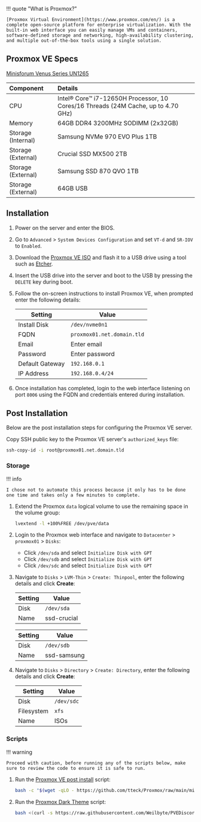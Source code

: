 !!! quote "What is Proxmox?"

    [Proxmox Virtual Environment](https://www.proxmox.com/en/) is a complete open-source platform for enterprise virtualization. With the built-in web interface you can easily manage VMs and containers, software-defined storage and networking, high-availability clustering, and multiple out-of-the-box tools using a single solution.

## Proxmox VE Specs

[Minisforum Venus Series UN1265](https://store.minisforum.uk/collections/intel/products/un1265)

| Component          | Details                                                                           |
| :----------------- | :-------------------------------------------------------------------------------- |
| CPU                | Intel® Core™ i7-12650H Processor, 10 Cores/16 Threads (24M Cache, up to 4.70 GHz) |
| Memory             | 64GB DDR4 3200MHz SODIMM (2x32GB)                                                 |
| Storage (Internal) | Samsung NVMe 970 EVO Plus 1TB                                                     |
| Storage (External) | Crucial SSD MX500 2TB                                                             |
| Storage (External) | Samsung SSD 870 QVO 1TB                                                           |
| Storage (External) | 64GB USB                                                                          |

## Installation

1. Power on the server and enter the BIOS.

2. Go to `Advanced` > `System Devices Configuration` and set `VT-d` and `SR-IOV` to `Enabled`.

3. Download the [Proxmox VE ISO](https://www.proxmox.com/en/downloads/proxmox-virtual-environment/iso) and flash it to a USB drive using a tool such as [Etcher](https://etcher.balena.io/).

4. Insert the USB drive into the server and boot to the USB by pressing the `DELETE` key during boot.

5. Follow the on-screen instructions to install Proxmox VE, when prompted enter the following details:

      | Setting         | Value                      |
      | --------------- | -------------------------- |
      | Install Disk    | `/dev/nvme0n1`             |
      | FQDN            | `proxmox01.net.domain.tld` |
      | Email           | Enter email                |
      | Password        | Enter password             |
      | Default Gateway | `192.168.0.1`              |
      | IP Address      | `192.168.0.4/24`           |

6. Once installation has completed, login to the web interface listening on port `8006` using the FQDN and credentials entered during installation.

## Post Installation

Below are the post installation steps for configuring the Proxmox VE server.

Copy SSH public key to the Proxmox VE server's `authorized_keys` file:

```bash
ssh-copy-id -i root@proxmox01.net.domain.tld
```

### Storage

!!! info

    I chose not to automate this process because it only has to be done one time and takes only a few minutes to complete.

1. Extend the Proxmox `data` logical volume to use the remaining space in the volume group:

    ```bash
    lvextend -l +100%FREE /dev/pve/data
    ```

2. Login to the Proxmox web interface and navigate to `Datacenter` > `proxmox01` > `Disks`:

    - Click `/dev/sda` and select `Initialize Disk with GPT`
    - Click `/dev/sdb` and select `Initialize Disk with GPT`
    - Click `/dev/sdc` and select `Initialize Disk with GPT`

3. Navigate to `Disks` > `LVM-Thin` > `Create: Thinpool`, enter the following details and click **Create**:

      | Setting | Value       |
      | ------- | ----------- |
      | Disk    | `/dev/sda`  |
      | Name    | ssd-crucial |

      | Setting | Value       |
      | ------- | ----------- |
      | Disk    | `/dev/sdb`  |
      | Name    | ssd-samsung |

4. Navigate to `Disks` > `Directory` > `Create: Directory`, enter the following details and click **Create**:

      | Setting    | Value      |
      | ---------- | ---------- |
      | Disk       | `/dev/sdc` |
      | Filesystem | `xfs`      |
      | Name       | ISOs       |

### Scripts

!!! warning

    Proceed with caution, before running any of the scripts below, make sure to review the code to ensure it is safe to run.

1. Run the [Proxmox VE post install](https://github.com/tteck/Proxmox) script:

    ```bash
    bash -c "$(wget -qLO - https://github.com/tteck/Proxmox/raw/main/misc/post-pve-install.sh)"
    ```

2. Run the [Proxmox Dark Theme](https://github.com/Weilbyte/PVEDiscordDark) script:

    ```bash
    bash <(curl -s https://raw.githubusercontent.com/Weilbyte/PVEDiscordDark/master/PVEDiscordDark.sh ) install
    ```
